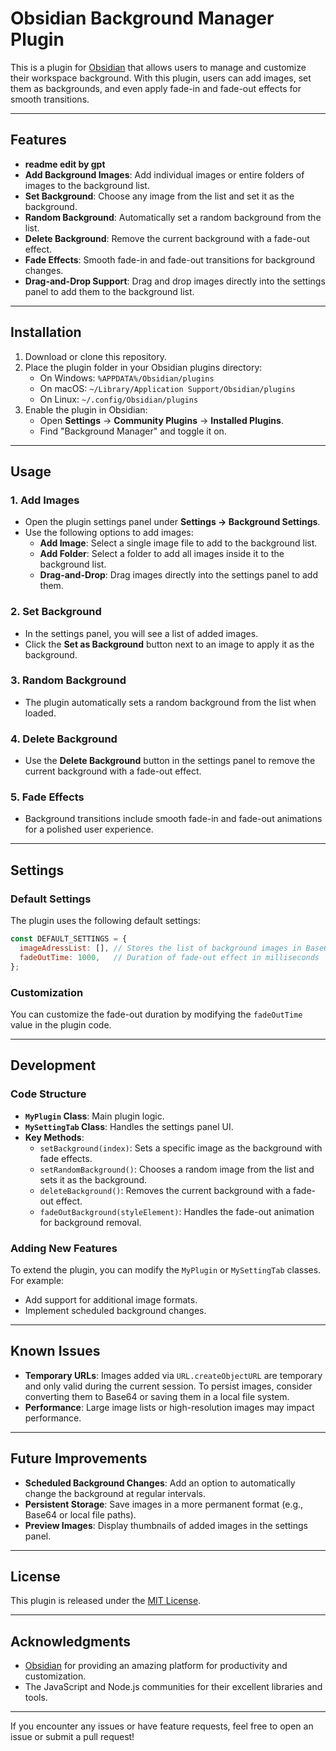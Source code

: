 # Obsidian Background Manager Plugin

This is a plugin for [Obsidian](https://obsidian.md/) that allows users to manage and customize their workspace background. With this plugin, users can add images, set them as backgrounds, and even apply fade-in and fade-out effects for smooth transitions.

---

## Features

- **readme edit by gpt**
- **Add Background Images**: Add individual images or entire folders of images to the background list.
- **Set Background**: Choose any image from the list and set it as the background.
- **Random Background**: Automatically set a random background from the list.
- **Delete Background**: Remove the current background with a fade-out effect.
- **Fade Effects**: Smooth fade-in and fade-out transitions for background changes.
- **Drag-and-Drop Support**: Drag and drop images directly into the settings panel to add them to the background list.

---

## Installation

1. Download or clone this repository.
2. Place the plugin folder in your Obsidian plugins directory:
   - On Windows: `%APPDATA%/Obsidian/plugins`
   - On macOS: `~/Library/Application Support/Obsidian/plugins`
   - On Linux: `~/.config/Obsidian/plugins`
3. Enable the plugin in Obsidian:
   - Open **Settings** → **Community Plugins** → **Installed Plugins**.
   - Find "Background Manager" and toggle it on.

---

## Usage

### 1. **Add Images**
- Open the plugin settings panel under **Settings → Background Settings**.
- Use the following options to add images:
  - **Add Image**: Select a single image file to add to the background list.
  - **Add Folder**: Select a folder to add all images inside it to the background list.
  - **Drag-and-Drop**: Drag images directly into the settings panel to add them.

### 2. **Set Background**
- In the settings panel, you will see a list of added images.
- Click the **Set as Background** button next to an image to apply it as the background.

### 3. **Random Background**
- The plugin automatically sets a random background from the list when loaded.

### 4. **Delete Background**
- Use the **Delete Background** button in the settings panel to remove the current background with a fade-out effect.

### 5. **Fade Effects**
- Background transitions include smooth fade-in and fade-out animations for a polished user experience.

---

## Settings

### Default Settings
The plugin uses the following default settings:
```javascript
const DEFAULT_SETTINGS = {
  imageAdressList: [], // Stores the list of background images in Base64 format
  fadeOutTime: 1000,   // Duration of fade-out effect in milliseconds
};
```

### Customization
You can customize the fade-out duration by modifying the `fadeOutTime` value in the plugin code.

---

## Development

### Code Structure
- **`MyPlugin` Class**: Main plugin logic.
- **`MySettingTab` Class**: Handles the settings panel UI.
- **Key Methods**:
  - `setBackground(index)`: Sets a specific image as the background with fade effects.
  - `setRandomBackground()`: Chooses a random image from the list and sets it as the background.
  - `deleteBackground()`: Removes the current background with a fade-out effect.
  - `fadeOutBackground(styleElement)`: Handles the fade-out animation for background removal.

### Adding New Features
To extend the plugin, you can modify the `MyPlugin` or `MySettingTab` classes. For example:
- Add support for additional image formats.
- Implement scheduled background changes.

---

## Known Issues

- **Temporary URLs**: Images added via `URL.createObjectURL` are temporary and only valid during the current session. To persist images, consider converting them to Base64 or saving them in a local file system.
- **Performance**: Large image lists or high-resolution images may impact performance.

---

## Future Improvements

- **Scheduled Background Changes**: Add an option to automatically change the background at regular intervals.
- **Persistent Storage**: Save images in a more permanent format (e.g., Base64 or local file paths).
- **Preview Images**: Display thumbnails of added images in the settings panel.

---

## License

This plugin is released under the [MIT License](https://opensource.org/licenses/MIT).

---

## Acknowledgments

- [Obsidian](https://obsidian.md/) for providing an amazing platform for productivity and customization.
- The JavaScript and Node.js communities for their excellent libraries and tools.

---

If you encounter any issues or have feature requests, feel free to open an issue or submit a pull request!
